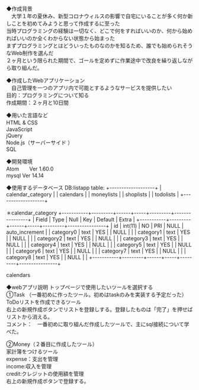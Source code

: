  ◆作成背景<br>
　大学１年の夏休み、新型コロナウィルスの影響で自宅にいることが多く何か新しことを初めてみようと思って作成するに至った<br>
 当時プログラミングの経験は一切なく、どこで何をすればいいのか、何から始めればいいのか全くわからない状態から始まった<br>
 まずプログラミングとはどういったものなのかを知るため、誰でも始められそうなWeb制作を選んだ<br>
 ２ヶ月という限られた期間で、ゴールを定めずに作業途中で改良を繰り返しながら取り組んだ。<br>
 
 ◆作成したWebアプリケーション<br>
　自己管理を一つのアプリ内で可能とするようなサービスを提供したい<br>
 目的：プログラミングについて知る<br>
 作成期間：２ヶ月と10日間<br>
 
◆用いた言語など<br>
HTML & CSS　<br>
JavaScript<br>
jQuery<br>
Node.js（サーバーサイド ）<br>
SQL<br>

◆開発環境<br>
Atom　　Ver 1.60.0<br>
mysql  Ver 14.14<br>

◆使用するデータベース
DB:listapp
table:
+-------------------+
| calendar_category |
| calendars         |
| moneylists        |
| shoplists         |
| todolists         |
+-------------------+


＊calendar_category
+-----------+---------+------+-----+---------+----------------+
| Field     | Type    | Null | Key | Default | Extra          |
+-----------+---------+------+-----+---------+----------------+
| id        | int(11) | NO   | PRI | NULL    | auto_increment |
| category0 | text    | YES  |     | NULL    |                |
| category1 | text    | YES  |     | NULL    |                |
| category2 | text    | YES  |     | NULL    |                |
| category3 | text    | YES  |     | NULL    |                |
| category4 | text    | YES  |     | NULL    |                |
| category5 | text    | YES  |     | NULL    |                |
| category6 | text    | YES  |     | NULL    |                |
| category7 | text    | YES  |     | NULL    |                |
| category8 | text    | YES  |     | NULL    |                |
+-----------+---------+------+-----+---------+----------------+

calendars

◆webアプリ説明
トップページで使用したいツールを選択する<br>
①Task （一番初めに作ったツール。初めはtaskのみを実装する予定だった）<br>
  ToDoリストを作成できるツール<br>
  右上の新規作成ボタンでリストを登録しする。登録したものは「完了」を押せばリストから消える。<br>
  コメント：　一番初めに取り組んだ作成したツールで、主にsql接続について学べた。<br>
  
               
②Money（２番目に作成したツール）<br>
  家計簿をつけるツール<br>
  expense：支出を管理<br>
  income:収入を管理<br>
  credit:クレジットの使用額を管理<br>
  右上の新規作成ボタンで登録する。
 
  

